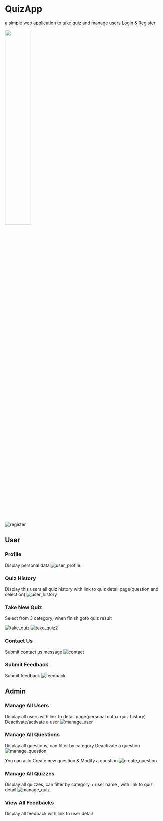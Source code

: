# QuizApp
a simple web application to take quiz and manage users
Login & Register
<!-- ![login](/demo_pics/login.png) -->
<img src="/demo_pics/login.png" width=40% height=40%>

![register](/demo_pics/register.png)
## User 
### Profile
Display personal data
![user_profile](/demo_pics/user_profile.png)

### Quiz History
Display this users all quiz history with link to quiz detail page(question and selection)
![user_history](/demo_pics/user_history.png)



### Take New Quiz
Select from 3 category, when finish goto quiz result 

![take_quiz](/demo_pics/take_quiz.png)
![take_quiz2](/demo_pics/take_quiz_2.png)


### Contact Us
Submit contact us message
![contact](/demo_pics/contact.png)


### Submit Feedback
Submit feedback
![feedback](/demo_pics/feedback.png)




## Admin

### Manage All Users 
Display all users with link to detail page(personal data+ quiz history)
Deactivate/activate a user
![manage_user](/demo_pics/manage_user.png)

### Manage All Questions
Display all questions, can filter by category 
Deactivate a question 
![manage_question](/demo_pics/manage_question.png)

You can aslo Create new question &  Modify a question
![create_question](/demo_pics/create_question.png)



### Manage All Quizzes
Display all quizzes,  can filter by category + user name , with link to quiz detail
![manage_quiz](/demo_pics/manage_quiz.png)


### View All Feedbacks
Display all feedback with link to user detail



